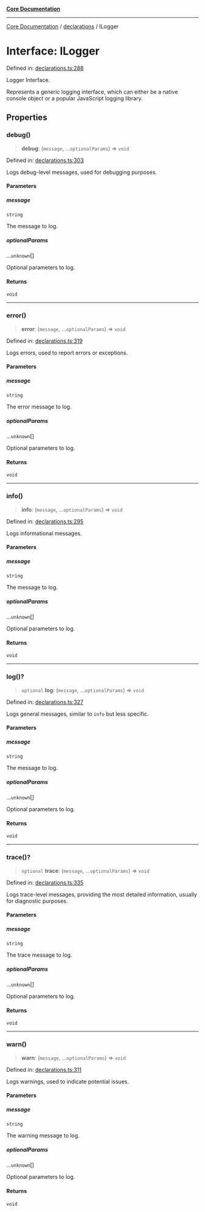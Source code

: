 [**Core Documentation**](../../README.md)

***

[Core Documentation](../../README.md) / [declarations](../README.md) / ILogger

# Interface: ILogger

Defined in: [declarations.ts:288](https://github.com/stonemjs/core/blob/e2fddc9518734748c09a72d4b4064dd1d4c1288c/src/declarations.ts#L288)

Logger Interface.

Represents a generic logging interface, which can either be a native console object or a popular JavaScript logging library.

## Properties

### debug()

> **debug**: (`message`, ...`optionalParams`) => `void`

Defined in: [declarations.ts:303](https://github.com/stonemjs/core/blob/e2fddc9518734748c09a72d4b4064dd1d4c1288c/src/declarations.ts#L303)

Logs debug-level messages, used for debugging purposes.

#### Parameters

##### message

`string`

The message to log.

##### optionalParams

...`unknown`[]

Optional parameters to log.

#### Returns

`void`

***

### error()

> **error**: (`message`, ...`optionalParams`) => `void`

Defined in: [declarations.ts:319](https://github.com/stonemjs/core/blob/e2fddc9518734748c09a72d4b4064dd1d4c1288c/src/declarations.ts#L319)

Logs errors, used to report errors or exceptions.

#### Parameters

##### message

`string`

The error message to log.

##### optionalParams

...`unknown`[]

Optional parameters to log.

#### Returns

`void`

***

### info()

> **info**: (`message`, ...`optionalParams`) => `void`

Defined in: [declarations.ts:295](https://github.com/stonemjs/core/blob/e2fddc9518734748c09a72d4b4064dd1d4c1288c/src/declarations.ts#L295)

Logs informational messages.

#### Parameters

##### message

`string`

The message to log.

##### optionalParams

...`unknown`[]

Optional parameters to log.

#### Returns

`void`

***

### log()?

> `optional` **log**: (`message`, ...`optionalParams`) => `void`

Defined in: [declarations.ts:327](https://github.com/stonemjs/core/blob/e2fddc9518734748c09a72d4b4064dd1d4c1288c/src/declarations.ts#L327)

Logs general messages, similar to `info` but less specific.

#### Parameters

##### message

`string`

The message to log.

##### optionalParams

...`unknown`[]

Optional parameters to log.

#### Returns

`void`

***

### trace()?

> `optional` **trace**: (`message`, ...`optionalParams`) => `void`

Defined in: [declarations.ts:335](https://github.com/stonemjs/core/blob/e2fddc9518734748c09a72d4b4064dd1d4c1288c/src/declarations.ts#L335)

Logs trace-level messages, providing the most detailed information, usually for diagnostic purposes.

#### Parameters

##### message

`string`

The trace message to log.

##### optionalParams

...`unknown`[]

Optional parameters to log.

#### Returns

`void`

***

### warn()

> **warn**: (`message`, ...`optionalParams`) => `void`

Defined in: [declarations.ts:311](https://github.com/stonemjs/core/blob/e2fddc9518734748c09a72d4b4064dd1d4c1288c/src/declarations.ts#L311)

Logs warnings, used to indicate potential issues.

#### Parameters

##### message

`string`

The warning message to log.

##### optionalParams

...`unknown`[]

Optional parameters to log.

#### Returns

`void`
